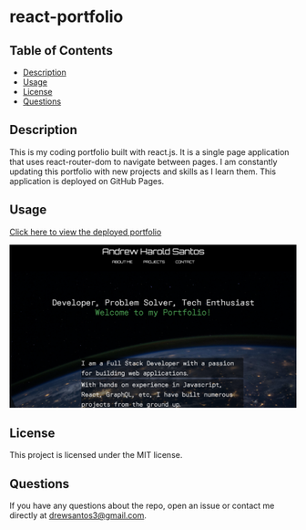 # react-portfolio

## Table of Contents
* [Description](#description)
* [Usage](#usage)
* [License](#license)
* [Questions](#questions)

## Description
This is my coding portfolio built with react.js. It is a single page application that uses react-router-dom to navigate between pages. I am constantly updating this portfolio with new projects and skills as I learn them. This application is deployed on GitHub Pages.

## Usage
[Click here to view the deployed portfolio](https://drewsantos3.github.io/react-portfolio/)

![Screenshot of deployed portfolio](/src/assets/images/screenshot.png)

## License
This project is licensed under the MIT license.

## Questions
If you have any questions about the repo, open an issue or contact me directly at drewsantos3@gmail.com.


